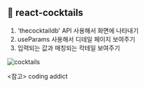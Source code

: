 ## 🍹 react-cocktails
1. 'thecocktaildb' API 사용해서 화면에 나타내기
2. useParams 사용해서 디테일 페이지 보여주기 
3. 입력되는 값과 매칭되는 칵테일 보여주기 

![cocktails](https://user-images.githubusercontent.com/74355328/132937288-86ffb105-279b-4bb1-a383-d54eae020888.png)

<참고> coding addict
